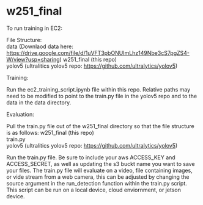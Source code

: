 # w251_final

To run training in EC2:

File Structure:  
    data  (Downlaod data here: https://drive.google.com/file/d/1uVFT3pbONUImLhz149Nbe3cS7pgZS4-W/view?usp=sharing)
    w251_final (this repo)  
    yolov5 (ultralitics yolov5 repo: https://github.com/ultralytics/yolov5)  

Training:  
  
Run the ec2_training_script.ipynb file within this repo. Relative paths may need to be modified to point to the train.py file in the yolov5 repo and to the data in the data directory.


Evaluation:

Pull the train.py file out of the w251_final directory so that the file structure is as follows:
w251_final (this repo)  
train.py   
yolov5 (ultralitics yolov5 repo: https://github.com/ultralytics/yolov5)  

Run the train.py file. Be sure to include your aws ACCESS_KEY and ACCESS_SECRET, as well as updating the s3 buckt name you want to save your files. 
The train.py file will evaluate on a video, file containing images, or vide stream from a web camera, this can be adjusted by changing the source argument in the run_detection function within the train.py script. This script can be run on a local device, cloud enviornment, or jetson device.
